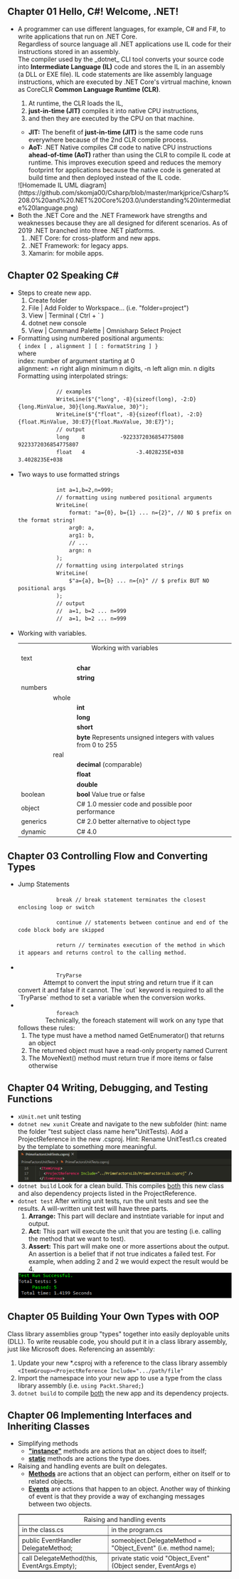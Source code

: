 <h2>Chapter 01 Hello, C#! Welcome, .NET!</h2>
<ul>
	<li>A programmer can use different languages, for example, C# and F#, to write applications that run on .NET Core. <br>Regardless of source language all .NET applications use IL code for their instructions stored in an assembly. <br> The compiler used by the _dotnet_ CLI tool converts your source code into <b>Intermediate Language (IL)</b> code and stores the IL in an assembly (a DLL or EXE file). IL code statements are like assembly language instructions, which are executed by .NET Core's virtrual machine, known as CoreCLR <b>Common Language Runtime (CLR)</b>.
	</li>
		<ol>
			<li>At runtime, the CLR loads the IL, </li>
			<li><b>just-in-time (JIT)</b> compiles it into native CPU instructions, </li>
			<li>and then they are executed by the CPU on that machine.</li>
		</ol>
		<ul>
			<li>
				<b>JIT:</b> The benefit of <b>just-in-time (JIT)</b> is the same code runs everywhere because of the 2nd CLR compile process.
			</li>
			<li>
				<b>AoT:</b> .NET Native compiles C# code to native CPU instructions <b>ahead-of-time (AoT)</b> rather than using the CLR to compile IL code at runtime. This improves execution speed and reduces the memory footprint for applications because the native code is generated at build time and then deployed instead of the IL code.
			</li>
		</ul>
		![Homemade IL UML diagram](https://github.com/skomja00/Csharp/blob/master/markjprice/Csharp%208.0%20and%20.NET%20Core%203.0/understanding%20intermediate%20language.png)
	</li>
	<li>Both the .NET Core and the .NET Framework have strengths and weaknesses because they are all designed for diferent scenarios. As of 2019 .NET branched into three .NET platforms. 
		<ol>
			<li>
				.NET Core: for cross-platform and new apps.
			</li>
			<li>
				.NET Framework: for legacy apps.
			</li>
			<li>
				Xamarin: for mobile apps.
			</li>
		</ol>
	</li>
</ul>
<h2>Chapter 02 Speaking C#</h2>
<ul>
	<li>Steps to create new app.
		<ol>
			<li>
				Create folder
			</li>
			<li>
				File | Add Folder to Workspace... (i.e. "folder=project")
			</li>
			<li>
				View | Terminal ( Ctrl + ` )
			</li>
			<li>
				dotnet new console
			</li>
			<li>
				View | Command Palette | Omnisharp Select Project
			</li>
		</ol>
	</li>
	<li>
		Formatting using numbered positional arguments:<br>
		<code>{ index [ , alignment ] [ : formatString ] }</code><br>
		where<br>
		index: number of argument starting at 0<br>
		alignment: +n right align minimum n digits, -n left align min. n digits<br>
		Formatting using interpolated strings:<br>
		<code>
			// examples  
			WriteLine($"{"long", -8}{sizeof(long), -2:D}{long.MinValue, 30}{long.MaxValue, 30}");  
			WriteLine($"{"float", -8}{sizeof(float), -2:D}{float.MinValue, 30:E7}{float.MaxValue, 30:E7}");  
			// output  
			long    8           -9223372036854775808           9223372036854775807  
			float   4                -3.4028235E+038                3.4028235E+038  
		</code>
	</li>
	<li>
		Two ways to use formatted strings<br>
		<code>
			int a=1,b=2,n=999;  
			// formatting using numbered positional arguments  
			WriteLine(  
			&nbsp;&nbsp;&nbsp;&nbsp;format: "a={0}, b={1} ... n={2}", // NO $ prefix on the format string!  
			&nbsp;&nbsp;&nbsp;&nbsp;arg0: a,  
			&nbsp;&nbsp;&nbsp;&nbsp;arg1: b,  
			&nbsp;&nbsp;&nbsp;&nbsp;// ...  
			&nbsp;&nbsp;&nbsp;&nbsp;argn: n  
			);  
			// formatting using interpolated strings  
			WriteLine(  
			&nbsp;&nbsp;&nbsp;&nbsp;$"a={a}, b={b} ... n={n}" // $ prefix BUT NO positional args  
			);  
			// output  
			//  a=1, b=2 ... n=999  
			//  a=1, b=2 ... n=999  
		</code>
	</li>
	<li>
		Working with variables.
		<table>
		<tr>
		  <td colspan="3" align="center">Working with variables</td>
		</tr>
		<tr>
			<td colspan="3">text</td>
		</tr>
		<tr>
			<td></td>
			<td></td>
			<td><b>char</b></td>
		</tr>
		<tr>
			<td></td>
			<td></td>
			<td><b>string</b><br>  </td>
		</tr>
		<tr>
			<td colspan="3">numbers</td>
		</tr>
		<tr>
			<td></td>
			<td>whole</td>
			<td></td>
		</tr>
		<tr>
			<td></td>
			<td></td>
			<td><b>int</b></td>
		<tr>
			<td></td>
			<td></td>
			<td><b>long</b></td>
		</tr>
		<tr>
			<td></td>
			<td></td>
			<td><b>short</b></td>
		</tr>
		<tr>
			<td></td>
			<td></td>
			<td><b>byte</b> Represents unsigned integers with values from 0 to 255</td>
		</tr>
		<tr>
			<td></td>
			<td>real</td>
			<td></td>
		</tr>
		<tr>
			<td></td>
			<td></td>
			<td><b>decimal</b> (comparable)</td>
		</tr>
		<tr>
			<td></td>
			<td></td>
			<td><b>float</b></td>
		</tr>
		<tr>
			<td></td>
			<td></td>
			<td><b>double</b></td>
		</tr>
		<tr>
			<td>boolean</td>
			<td></td>
			<td><b>bool</b> Value true or false</td>
		</tr>
		<tr>
			<td>object</td>
			<td></td>
			<td>C# 1.0 messier code and possible poor performance</td>
		</tr>
		<tr>
			<td>generics</td>
			<td></td>
			<td>C# 2.0 better alternative to object type</td>
		</tr>
		<tr>
			<td>dynamic</td>
			<td></td>
			<td>C# 4.0 </td>
		</tr>
		</table>
	</li>
</ul>
<h2>Chapter 03 Controlling Flow and Converting Types</h2>
<ul>
	<li>
		Jump Statements<br>
		<code>
			break // break statement terminates the closest enclosing loop or switch<br>
			continue // statements between continue and end of the code block body are skipped<br>
			return // terminates execution of the method in which it appears and returns control to the calling method.
		</code>
	</li>
	<li>
		<code>
			TryParse
		</code>
		Attempt to convert the input string and return true if it can convert it and false if it cannot. The `out` keyword is required to all the `TryParse` method to set a variable when the conversion works.
	</li>
	<li>
		<code>
			foreach
		</code> Technically, the foreach statement will work on any type that follows these rules:<br>
		<ol>
			<li>
				The type must have a method named GetEnumerator() that returns an object
			</li>
			<li>
				The returned object must have a read-only property named Current
			</li>
			<li>
				The MoveNext() method must return true if more items or false otherwise
			</li>
		</ol>
	</li>
</ul>
<h2>Chapter 04 Writing, Debugging, and Testing Functions</h2>
<ul>
	<li>
		<code>xUnit.net</code> unit testing
	</li>
	<li>
		<code>dotnet new xunit</code> Create and navigate to the new subfolder (hint: name the folder "test subject class name here"UnitTests).
		Add a ProjectReference in the new .csproj.  Hint: Rename UnitTest1.cs created by the template to something more meaningful.<br>
	</li>
		<img src="https://github.com/skomja00/Csharp/blob/master/markjprice/Csharp%208.0%20and%20.NET%20Core%203.0/-test%20subject%20class%20name%20here-UnitTests.csproj.png" alt="..." align="center">	
	<li>
		<code>dotnet build</code> Look for a clean build. This compiles <u>both</u> this new class and also dependency projects listed in the ProjectReference.<br>
	</li> 
	<li>
		<code>dotnet test</code> After writing unit tests, run the unit tests and see the results. A will-written unit test will have three parts.<br>
		<ol>
			<li>
				<b>Arrange:</b> This part will declare and instntiate variable for input and output.
			</li>
			<li>
				<b>Act:</b> This part will execute the unit that you are testing (i.e. calling the method that we want to test).
			</li>
			<li>
				<b>Assert:</b> This part will make one or more assertions about the output. An assertion is a belief that if not true indicates a failed test. For example, when adding 2 and 2 we would expect the result would be 4.
			</li>
		</ol>
	</li>
		<img src="https://github.com/skomja00/Csharp/blob/master/markjprice/Csharp%208.0%20and%20.NET%20Core%203.0/-test%20subject%20class%20name%20here-UnitTests-dotnet-test-results.png" alt="..." align="center">
</ul>
<h2>Chapter 05 Building Your Own Types with OOP</h2>
Class library assemblies group "types" together into easily deployable units (DLL). To write reusable code, you should put it in a class library assembly, just like Microsoft does. Referencing an assembly:
<ol>
    <li>
		Update your new *.csproj with a reference to the class library assembly <code>&lt;ItemGroup&gt;&lt;ProjectReference Include=".../path/file"</code>
	</li>
    <li>
		Import the namespace into your new app to use a type from the class library assembly (i.e. <code>using Packt.Shared;</code>)
	</li>
    <li>
		<code>dotnet build</code> to compile <u>both</u> the new app and its dependency projects.
	</li>
</ol>
<! ––------------------------------------------------------ -->
<h2>Chapter 06 Implementing Interfaces and Inheriting Classes</h2>
<ul>
	<li>
		Simplifying methods
		<ul>
			<li><b><u>"instance"</u></b> methods are actions that an object does to itself;</li>
			<li><b><u>static</u></b> methods are actions the type does.</li>
		</ul>
	</li>
	<li>
		Raising and handling events are built on delegates.
		<ul>
			<li>
				<b><u>Methods</u></b> are actions that an object can perform, either on itself or to related objects.
			</li>
			<li>
				<b><u>Events</u></b> are actions that happen to an object. Another way of thinking of event is that they provide a way of exchanging messages between two objects.
			</li>
		</ul>
		<table border="1">
			<tr>
			  <td colspan="2" align="center">Raising and handling events</td>
			</tr>
			<tr>
			  <td>in the class.cs</td>
			  <td>in the program.cs</td>
			</tr>
			<tr>
			  <td>public EventHandler DelegateMethod;</td>
			  <td>someobject.DelegateMethod = "Object_Event" (i.e. method name);</u></td>
			</tr>
			<tr>
			  <td>call DelegateMethod(this, EventArgs.Empty);</td>
			  <td>private static void "Object_Event"(Object sender, EventArgs e)</td>
			</tr>
		</table>
	</li>

</body>
</html>
